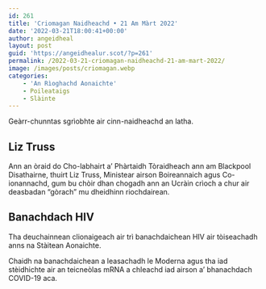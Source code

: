 ```yaml
---
id: 261
title: 'Criomagan Naidheachd • 21 Am Màrt 2022'
date: '2022-03-21T18:00:41+00:00'
author: angeidheal
layout: post
guid: 'https://angeidhealur.scot/?p=261'
permalink: /2022-03-21-criomagan-naidheachd-21-am-mart-2022/
image: /images/posts/criomagan.webp
categories:
    - 'An Rìoghachd Aonaichte'
    - Poileataigs
    - Slàinte
---
```


Geàrr-chunntas sgrìobhte air cinn-naidheachd an latha.

## Liz Truss

Ann an òraid do Cho-labhairt a’ Phàrtaidh Tòraidheach ann am Blackpool Disathairne, thuirt Liz Truss, Ministear airson Boireannaich agus Co-ionannachd, gum bu chòir dhan chogadh ann an Ucràin crìoch a chur air deasbadan “gòrach” mu dheidhinn riochdairean.

## Banachdach HIV

Tha deuchainnean clionaigeach air trì banachdaichean HIV air tòiseachadh anns na Stàitean Aonaichte.

Chaidh na banachdaichean a leasachadh le Moderna agus tha iad stèidhichte air an teicneòlas mRNA a chleachd iad airson a’ bhanachdach COVID-19 aca.
